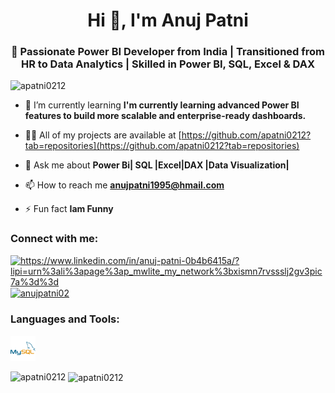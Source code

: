 
<h1 align="center">Hi 👋, I'm Anuj Patni</h1>
<h3 align="center">🎯 Passionate Power BI Developer from India | Transitioned from HR to Data Analytics | Skilled in Power BI, SQL, Excel & DAX</h3

<p align="left"> <img src="https://komarev.com/ghpvc/?username=apatni0212&label=Profile%20views&color=0e75b6&style=flat" alt="apatni0212" /> </p>

- 🌱 I’m currently learning **I'm currently learning advanced Power BI features to build more scalable and enterprise-ready dashboards.**

- 👨‍💻 All of my projects are available at [https://github.com/apatni0212?tab=repositories](https://github.com/apatni0212?tab=repositories)

- 💬 Ask me about **Power Bi| SQL |Excel|DAX |Data Visualization|**

- 📫 How to reach me **anujpatni1995@hmail.com**

- ⚡ Fun fact **Iam Funny**

<h3 align="left">Connect with me:</h3>
<p align="left">
<a href="[https://linkedin.com/in/https://www.linkedin.com/in/anuj-patni-0b4b6415a/?lipi=urn%3ali%3apage%3ap_mwlite_my_network%3bxismn7rvssslj2gv3pic7a%3d%3d"](https://www.linkedin.com/in/anuj-patni-0b4b6415a?utm_source=share&utm_campaign=share_via&utm_content=profile&utm_medium=android_app) target="blank"><img align="center" src="https://raw.githubusercontent.com/rahuldkjain/github-profile-readme-generator/master/src/images/icons/Social/linked-in-alt.svg" alt="https://www.linkedin.com/in/anuj-patni-0b4b6415a/?lipi=urn%3ali%3apage%3ap_mwlite_my_network%3bxismn7rvssslj2gv3pic7a%3d%3d" height="30" width="40" /></a>
<a href="https://instagram.com/anujpatni02" target="blank"><img align="center" src="https://raw.githubusercontent.com/rahuldkjain/github-profile-readme-generator/master/src/images/icons/Social/instagram.svg" alt="anujpatni02" height="30" width="40" /></a>
</p>

<h3 align="left">Languages and Tools:</h3>
<p align="left"> <a href="https://www.mysql.com/" target="_blank" rel="noreferrer"> <img src="https://raw.githubusercontent.com/devicons/devicon/master/icons/mysql/mysql-original-wordmark.svg" alt="mysql" width="40" height="40"/> </a> </p>

<p><img align="left" src="https://github-readme-stats.vercel.app/api/top-langs?username=apatni0212&show_icons=true&locale=en&layout=compact" alt="apatni0212" /></p>

<p>&nbsp;<img align="center" src="https://github-readme-stats.vercel.app/api?username=apatni0212&show_icons=true&locale=en" alt="apatni0212" /></p>
